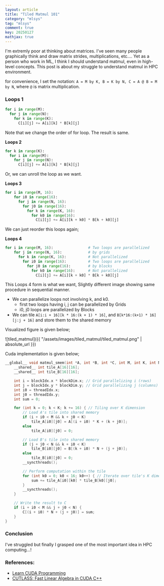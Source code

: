 ```yaml
---
layout: article
title: "Tiled Matmul 101"
category: "mlsys"
tag: "mlsys"
comment: true
key: 20250127
mathjax: true
---
```



I'm extremly poor at thinking about matrices. I've seen many people graphically think and draw matrix strides, multiplications, etc....
Yet as a person who work in ML, I think I should understand matmul, even in high-level concepts. This post is about my struggle to understand matmul in HPC environment.

for convenience, I set the notation: `A = M by K, B = K by N, C = A @ B = M by N`, where `@` is matrix multiplication.

### Loops 1
```python
for i in range(M):
  for j in range(N):
    for k in range(K):
      C[i][j] += A[i][k] * B[k][j]
```
Note that we change the order of for loop. The result is same.

**Loops 2**
```python
for k in range(K):
  for i in range(M):
    for j in range(N):
      C[i][j] += A[i][k] * B[k][j]
```


Or, we can unroll the loop as we want.

**Loops 3**
```python
for i in range(M, 16):
    for i0 in range(16):
      for j in range(N, 16):
        for j0 in range(16):
          for k in range(K, 16):
            for k0 in range(16):
              C[i][j] += A[i][k + k0] * B[k + k0][j]
```

We can just reorder this loops again;

**Loops 4**
```python
for i in range(M, 16):                # Two loops are parallelized
    for j in range(N, 16):            # by grids
      for k in range(K, 16):          # Not parallelized
        for i0 in range(16):          # Two loops are parallelized
          for j0 in range(16):        # by blocks
            for k0 in range(16):      # Not parallelized
              C[i][j] += A[i][k + k0] * B[k + k0][j]
```
This Loops 4 form is what we want, Slightly different image showing same procedure in sequential manner.

- We can parallelize loops not involving k, and k0.
    - first two loops having i, j can be parallelized by Grids
    - i0, j0 loops are parallelized by Blocks
- We can tile `A[i:i + 16][k * 16:(k + 1) * 16]`, and `B[k*16:(k+1) * 16][j:j + 16]` and store them to the shared memory

Visualized figure is given below;

![tiled_matmul]({{ "/assets/images/tiled_matmul/tiled_matmul.png" | absolute_url }})


Cuda implementation is given below;
```cpp
__global__ void matmul_smem(int *A, int *B, int *C, int M, int K, int N) {
    __shared__ int tile_A[16][16];
    __shared__ int tile_B[16][16];

    int i = blockIdx.x * blockDim.x; // Grid parallelizing i (rows)
    int j = blockIdx.y * blockDim.y; // Grid parallelizing j (columns)
    int i0 = threadIdx.x;
    int j0 = threadIdx.y;
    int sum = 0;

    for (int k = 0; k < K; k += 16) { // Tiling over K dimension
        // Load A's tile into shared memory
        if (i + i0 < M && k + j0 < K)
            tile_A[i0][j0] = A[(i + i0) * K + (k + j0)];
        else
            tile_A[i0][j0] = 0;

        // Load B's tile into shared memory
        if (j + j0 < N && k + i0 < K)
            tile_B[i0][j0] = B[(k + i0) * N + (j + j0)];
        else
            tile_B[i0][j0] = 0;
        __syncthreads();

        // Perform computation within the tile
        for (int k0 = 0; k0 < 16; k0++) { // Iterate over tile's K dimension
            sum += tile_A[i0][k0] * tile_B[k0][j0];
        }
        __syncthreads();
    }

    // Write the result to C
    if (i + i0 < M && j + j0 < N) {
        C[(i + i0) * N + (j + j0)] = sum;
    }
}
```


### Conclusion
I've struggled but finally I grasped one of the most important idea in HPC computing...!

### References:
- [Learn CUDA Programming](https://www.amazon.com/CUDA-Cookbook-Effective-parallel-programming/dp/1788996240)
- [CUTLASS: Fast Linear Algebra in CUDA C++](https://developer.nvidia.com/blog/cutlass-linear-algebra-cuda/)
